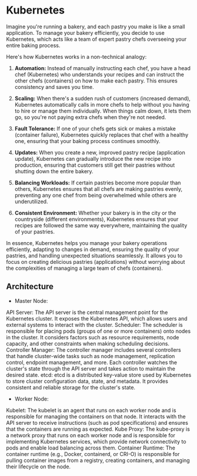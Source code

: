 # Kubernetes

Imagine you're running a bakery, and each pastry you make is like a small application. To manage your bakery efficiently, you decide to use Kubernetes, which acts like a team of expert pastry chefs overseeing your entire baking process.

Here's how Kubernetes works in a non-technical analogy:

1. **Automation:** Instead of manually instructing each chef, you have a head chef (Kubernetes) who understands your recipes and can instruct the other chefs (containers) on how to make each pastry. This ensures consistency and saves you time.

2. **Scaling:** When there's a sudden rush of customers (increased demand), Kubernetes automatically calls in more chefs to help without you having to hire or manage them individually. When things calm down, it lets them go, so you're not paying extra chefs when they're not needed.

3. **Fault Tolerance:** If one of your chefs gets sick or makes a mistake (container failure), Kubernetes quickly replaces that chef with a healthy one, ensuring that your baking process continues smoothly.

4. **Updates:** When you create a new, improved pastry recipe (application update), Kubernetes can gradually introduce the new recipe into production, ensuring that customers still get their pastries without shutting down the entire bakery.

5. **Balancing Workloads:** If certain pastries become more popular than others, Kubernetes ensures that all chefs are making pastries evenly, preventing any one chef from being overwhelmed while others are underutilized.

6. **Consistent Environment:** Whether your bakery is in the city or the countryside (different environments), Kubernetes ensures that your recipes are followed the same way everywhere, maintaining the quality of your pastries.

In essence, Kubernetes helps you manage your bakery operations efficiently, adapting to changes in demand, ensuring the quality of your pastries, and handling unexpected situations seamlessly. It allows you to focus on creating delicious pastries (applications) without worrying about the complexities of managing a large team of chefs (containers).

## Architecture
- Master Node:

API Server: The API server is the central management point for the Kubernetes cluster. It exposes the Kubernetes API, which allows users and external systems to interact with the cluster.
Scheduler: The scheduler is responsible for placing pods (groups of one or more containers) onto nodes in the cluster. It considers factors such as resource requirements, node capacity, and other constraints when making scheduling decisions.
Controller Manager: The controller manager includes several controllers that handle cluster-wide tasks such as node management, replication control, endpoint management, and more. Each controller watches the cluster's state through the API server and takes action to maintain the desired state.
etcd: etcd is a distributed key-value store used by Kubernetes to store cluster configuration data, state, and metadata. It provides consistent and reliable storage for the cluster's state.

- Worker Node:

Kubelet: The kubelet is an agent that runs on each worker node and is responsible for managing the containers on that node. It interacts with the API server to receive instructions (such as pod specifications) and ensures that the containers are running as expected.
Kube Proxy: The kube-proxy is a network proxy that runs on each worker node and is responsible for implementing Kubernetes services, which provide network connectivity to pods and enable load balancing across them.
Container Runtime: The container runtime (e.g., Docker, containerd, or CRI-O) is responsible for pulling container images from a registry, creating containers, and managing their lifecycle on the node.

